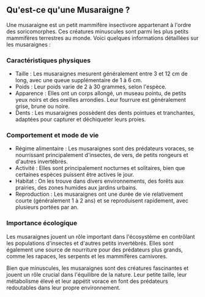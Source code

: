 ## Qu'est-ce qu'une Musaraigne ?

Une musaraigne est un petit mammifère insectivore appartenant à l'ordre des soricomorphes. Ces créatures minuscules sont parmi les plus petits mammifères terrestres au monde. Voici quelques informations détaillées sur les musaraignes :

### Caractéristiques physiques

- Taille : Les musaraignes mesurent généralement entre 3 et 12 cm de long, avec une queue supplémentaire de 1 à 6 cm.
- Poids : Leur poids varie de 2 à 30 grammes, selon l'espèce.
- Apparence : Elles ont un corps allongé, un museau pointu, de petits yeux noirs et des oreilles arrondies. Leur fourrure est généralement grise, brune ou noire.
- Dents : Les musaraignes possèdent des dents pointues et tranchantes, adaptées pour capturer et déchiqueter leurs proies.

### Comportement et mode de vie

- Régime alimentaire : Les musaraignes sont des prédateurs voraces, se nourrissant principalement d'insectes, de vers, de petits rongeurs et d'autres invertébrés.
- Activité : Elles sont principalement nocturnes et solitaires, bien que certaines espèces puissent être actives le jour.
- Habitat : On les trouve dans divers environnements, des forêts aux prairies, des zones humides aux jardins urbains.
- Reproduction : Les musaraignes ont une durée de vie relativement courte (généralement 1 à 2 ans) et se reproduisent rapidement, avec plusieurs portées par an.

### Importance écologique

Les musaraignes jouent un rôle important dans l'écosystème en contrôlant les populations d'insectes et d'autres petits invertébrés. Elles sont également une source de nourriture pour des prédateurs plus grands, comme les rapaces, les serpents et les mammifères carnivores.

Bien que minuscules, les musaraignes sont des créatures fascinantes et jouent un rôle crucial dans l'équilibre de la nature. Leur petite taille, leur métabolisme élevé et leur appétit vorace en font des prédateurs redoutables dans leur propre environnement.